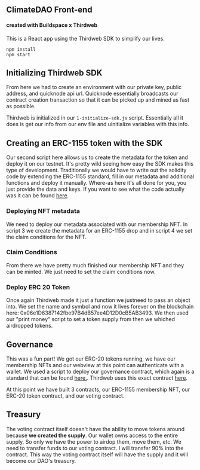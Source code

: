 ## ClimateDAO Front-end 
#### created with Buildspace x Thirdweb
This is a React app using the Thirdweb SDK to simplify our lives.

```
npm install
npm start
```
## Initializing Thirdweb SDK
From here we had to create an environment with our private key, public address, and quicknode api url. 
Quicknode essentially broadcasts our contract creation transaction so that it can be picked up and mined as fast as possible.

Thirdweb is initialized in our ```1-initialize-sdk.js``` script. Essentially all it does is get our info from our env file and uinitialize 
variables with this info.

## Creating an ERC-1155 token with the SDK
Our second script here allows us to create the metadata for the token and deploy it on our testnet. It's pretty wild
seeing how easy the SDK makes this type of development. Traditionally we would have to write out the solidity code by extending the ERC-1155 standard,
fill in our metadata and additional functions and deploy it manually. Where-as here it's all done for you, you just provide the data and keys.
If you want to see what the code actually was it can be found <a href="https://github.com/thirdweb-dev/contracts/blob/main/contracts/drop/DropERC1155.sol?utm_source=buildspace.so&utm_medium=buildspace_project">here</a>.

### Deploying NFT metadata
We need to deploy our metadata associated with our membership NFT. In script 3 we create the metadata for an ERC-1155 drop and in script 4
we set the claim conditions for the NFT.

### Claim Conditions
From there we have pretty much finished our membership NFT and they can be minted. We just need to set the claim conditions now. 

### Deploy ERC 20 Token
Once again Thirdweb made it just a function we justneed to pass an object into. We set the name and symbol and now it lives forever on the blockchain 
here: 0x06e1D6387142fbe97B4dB57ee4D12D0cB5AB3493. We then used our "print money" script to set a token supply from then we whiched airdropped tokens.

## Governance
This was a fun part! We got our ERC-20 tokens running, we have our membership NFTs and our webview at this point can authenticate with a wallet.
We used a script to deploy our governance contract, which again is a standard that can be found <a href="https://docs.openzeppelin.com/contracts/4.x/api/governance?utm_source=buildspace.so&utm_medium=buildspace_project">here.</a>. Thirdweb uses this exact contract <a href="https://github.com/thirdweb-dev/contracts/blob/main/contracts/vote/VoteERC20.sol?utm_source=buildspace.so&utm_medium=buildspace_project">here</a>.

At this point we have built 3 contracts, our ERC-1155 membership NFT, our ERC-20 token contract, and our voting contract.

## Treasury
The voting contract itself doesn't have the ability to move tokens around because <b>we created the supply</b>. Our wallet owns access to the entire
supply. So only we have the power to airdop them, move them, etc. We need to transfer funds to our voting contract. 
I will transfer 90% into the contract. This way the voting contract itself will have the supply and it will become our DAO's treasury.